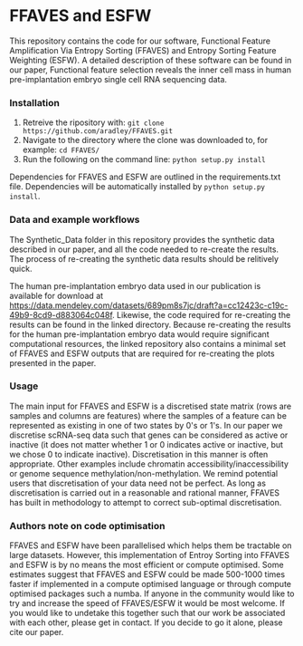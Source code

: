 
# FFAVES and ESFW
This repository contains the code for our software, Functional Feature Amplification Via Entropy Sorting (FFAVES) and Entropy Sorting Feature Weighting (ESFW). A detailed description of these software can be found in our paper, Functional feature selection reveals the inner cell mass in human pre-implantation embryo single cell RNA sequencing data.

### Installation
1. Retreive the ripository with: `git clone https://github.com/aradley/FFAVES.git`
2. Navigate to the directory where the clone was downloaded to, for example: `cd FFAVES/`
3. Run the following on the command line: `python setup.py install`

Dependencies for FFAVES and ESFW are outlined in the requirements.txt file. Dependencies will be automatically installed by `python setup.py install`.

### Data and example workflows
The Synthetic_Data folder in this repository provides the synthetic data described in our paper, and all the code needed to re-create the results. The process of re-creating the synthetic data results should be relitively quick.

The human pre-implantation embryo data used in our publication is available for download at https://data.mendeley.com/datasets/689pm8s7jc/draft?a=cc12423c-c19c-49b9-8cd9-d883064c048f. Likewise, the code required for re-creating the results can be found in the linked directory. Because re-creating the results for the human pre-implantation embryo data would require significant computational resources, the linked repository also contains a minimal set of FFAVES and ESFW outputs that are required for re-creating the plots presented in the paper.

### Usage
The main input for FFAVES and ESFW is a discretised state matrix (rows are samples and columns are features) where the samples of a feature can be represented as existing in one of two states by 0's or 1's. In our paper we discretise scRNA-seq data such that genes can be considered as active or inactive (it does not matter whether 1 or 0 indicates active or inactive, but we chose 0 to indicate inactive). Discretisation in this manner is often appropriate. Other examples include chromatin accessibility/inaccessibility or genome sequence methylation/non-methylation. We remind potential users that discretisation of your data need not be perfect. As long as discretisation is carried out in a reasonable and rational manner, FFAVES has built in methodology to attempt to correct sub-optimal discretisation.

### Authors note on code optimisation
FFAVES and ESFW have been parallelised which helps them be tractable on large datasets. However, this implementation of Entroy Sorting into FFAVES and ESFW is by no means the most efficient or compute optimised. Some estimates suggest that FFAVES and ESFW could be made 500-1000 times faster if implemented in a compute optimised language or through compute optimised packages such a numba. If anyone in the community would like to try and increase the speed of FFAVES/ESFW it would be most welcome. If you would like to undetake this together such that our work be associated with each other, please get in contact. If you decide to go it alone, please cite our paper.
